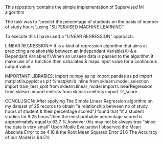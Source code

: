 
This repository contains the simple implementation of Supervised Ml algorithm

The task was to "predict the percentage of students on the basis of number of study hours",using "SUPERVISED MACHINE LEARNING".

To execute this I have used a "LINEAR REGRESSION" approach.

LINEAR REGRESSION-> It is a kind of regression algorithm that aims at predicting a relationship between an Independant Variable(X) & a Dependant Variable(Y).When an unseen data is passed to the algorithm it make use of a function then calculates & maps input value for a continuous output value.

IMPORTANT LIBRARIES:
import numpy as np
import pandas as pd
import matplotlib.pyplot as plt
%matplotlib inline
from sklearn.model_selection import train_test_split 
from sklearn.linear_model import LinearRegression 
from sklearn import metrics
from sklearn.metrics import r2_score

CONCLUSION:
After applying The Simple Linear Regression algorithm on my dataset of 25 records to obtain "a relationship between no of study hours of student & their percentage scored",I found that "if a student studies for 9.25 hours"then the most probable percentage scored is approximately equal to 93.7 %,however this may not be always true "since the data is very small"
Upon Modle Evaluation I observed the Mean Absolute Error to be 4.18 & the Root Mean Squared Error 21.6
The Accuracy of our Model is 94.5%

